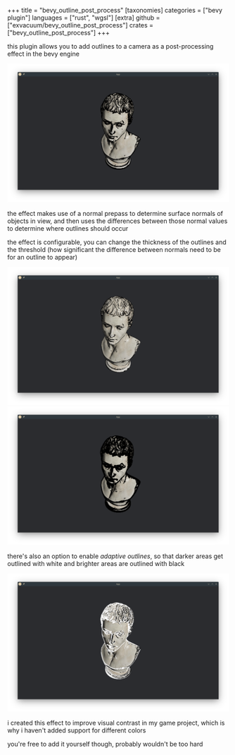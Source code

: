 +++
title = "bevy_outline_post_process"
[taxonomies]
categories = ["bevy plugin"]
languages = ["rust", "wgsl"]
[extra]
github = ["exvacuum/bevy_outline_post_process"]
crates = ["bevy_outline_post_process"]
+++

this plugin allows you to add outlines to a camera as a post-processing effect in the bevy engine

![0.1 threshold, 2.0 thickness](threshold_10.png)

the effect makes use of a normal prepass to determine surface normals of objects in view, and then uses the differences between those normal values to determine where outlines should occur

the effect is configurable, you can change the thickness of the outlines and the threshold (how significant the difference between normals need to be for an outline to appear)

![0.1 threshold, 1.0 thickness](threshold_10_thin.png)
![0.1 threshold, 4.0 thickness](threshold_10_thick.png)

there's also an option to enable *adaptive outlines*, so that darker areas get outlined with white and brighter areas are outlined with black

![adaptive](threshold_10_adaptive.png)

i created this effect to improve visual contrast in my game project, which is why i haven't added support for different colors

you're free to add it yourself though, probably wouldn't be too hard
